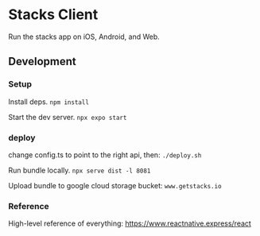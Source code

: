 # Stacks Client
Run the stacks app on iOS, Android, and Web.

## Development

### Setup
Install deps.
```npm install```

Start the dev server.
```npx expo start```

### deploy
change config.ts to point to the right api, then:
```./deploy.sh```

Run bundle locally.
```npx serve dist -l 8081```

Upload bundle to google cloud storage bucket: `www.getstacks.io`

### Reference

High-level reference of everything: https://www.reactnative.express/react